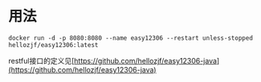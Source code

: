 # 用法

```
docker run -d -p 8080:8080 --name easy12306 --restart unless-stopped hellozjf/easy12306:latest
```

restful接口的定义见[https://github.com/hellozjf/easy12306-java](https://github.com/hellozjf/easy12306-java)
